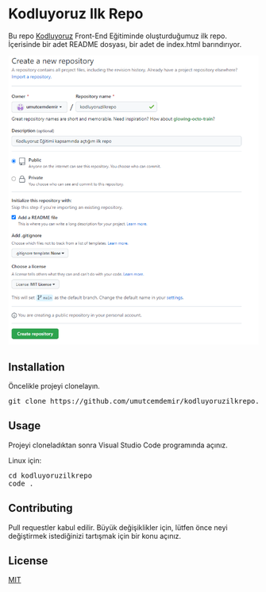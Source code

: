 # Kodluyoruz Ilk Repo
Bu repo [Kodluyoruz](https://kodluyoruz.org/tr/kodluyoruz/) Front-End Eğitiminde oluşturduğumuz ilk repo. İçerisinde bir adet README dosyası, bir adet de index.html barındırıyor.

![Image](/images/proje_gorseli.png)

## Installation

Öncelikle projeyi clonelayın.

<pre>
git clone https://github.com/umutcemdemir/kodluyoruzilkrepo.git
</pre>

## Usage

Projeyi cloneladıktan sonra Visual Studio Code programında açınız.

Linux için:

<pre>
cd kodluyoruzilkrepo
code .
</pre>

## Contributing
Pull requestler kabul edilir. Büyük değişiklikler için, lütfen önce neyi değiştirmek istediğinizi tartışmak için bir konu açınız.

## License
[MIT](https://choosealicense.com/licenses/mit/)